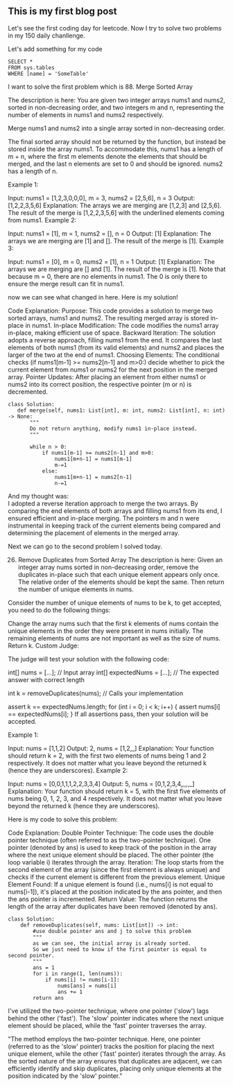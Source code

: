 ## This is my first blog post
Let's see the first coding day for leetcode. Now I try to solve two problems in my 150 daily chanllenge.

Let's add something for my code
 ```tsql
 SELECT *
 FROM sys.tables
 WHERE [name] = 'SomeTable'
 ```
I want to solve the first problem which is 88. Merge Sorted Array

The description is here: 
You are given two integer arrays nums1 and nums2, sorted in non-decreasing order, and two integers m and n, representing the number of elements in nums1 and nums2 respectively.

Merge nums1 and nums2 into a single array sorted in non-decreasing order.

The final sorted array should not be returned by the function, but instead be stored inside the array nums1. To accommodate this, nums1 has a length of m + n, where the first m elements denote the elements that should be merged, and the last n elements are set to 0 and should be ignored. nums2 has a length of n.

 

Example 1:

Input: nums1 = [1,2,3,0,0,0], m = 3, nums2 = [2,5,6], n = 3
Output: [1,2,2,3,5,6]
Explanation: The arrays we are merging are [1,2,3] and [2,5,6].
The result of the merge is [1,2,2,3,5,6] with the underlined elements coming from nums1.
Example 2:

Input: nums1 = [1], m = 1, nums2 = [], n = 0
Output: [1]
Explanation: The arrays we are merging are [1] and [].
The result of the merge is [1].
Example 3:

Input: nums1 = [0], m = 0, nums2 = [1], n = 1
Output: [1]
Explanation: The arrays we are merging are [] and [1].
The result of the merge is [1].
Note that because m = 0, there are no elements in nums1. The 0 is only there to ensure the merge result can fit in nums1.

now we can see what changed in here. Here is my solution!

Code Explanation:
Purpose: This code provides a solution to merge two sorted arrays, nums1 and nums2. The resulting merged array is stored in-place in nums1.
In-place Modification: The code modifies the nums1 array in-place, making efficient use of space.
Backward Iteration: The solution adopts a reverse approach, filling nums1 from the end. It compares the last elements of both nums1 (from its valid elements) and nums2 and places the larger of the two at the end of nums1.
Choosing Elements: The conditional checks (if nums1[m-1] >= nums2[n-1] and m>0:) decide whether to pick the current element from nums1 or nums2 for the next position in the merged array.
Pointer Updates: After placing an element from either nums1 or nums2 into its correct position, the respective pointer (m or n) is decremented.

 ```python3
class Solution:
    def merge(self, nums1: List[int], m: int, nums2: List[int], n: int) -> None:
        """
        Do not return anything, modify nums1 in-place instead.
        """

        while n > 0:
            if nums1[m-1] >= nums2[n-1] and m>0:
                nums1[m+n-1] = nums1[m-1]
                m-=1
            else:
                nums1[m+n-1] = nums2[n-1]
                n-=1
 ```

And my thought was:   
I adopted a reverse iteration approach to merge the two arrays. By comparing the end elements of both arrays and filling nums1 from its end, I ensured efficient and in-place merging. The pointers m and n were instrumental in keeping track of the current elements being compared and determining the placement of elements in the merged array.


Next we can go to the second problem I solved today. 

26. Remove Duplicates from Sorted Array
The description is here:
Given an integer array nums sorted in non-decreasing order, remove the duplicates in-place such that each unique element appears only once. The relative order of the elements should be kept the same. Then return the number of unique elements in nums.

Consider the number of unique elements of nums to be k, to get accepted, you need to do the following things:

Change the array nums such that the first k elements of nums contain the unique elements in the order they were present in nums initially. The remaining elements of nums are not important as well as the size of nums.
Return k.
Custom Judge:

The judge will test your solution with the following code:

int[] nums = [...]; // Input array
int[] expectedNums = [...]; // The expected answer with correct length

int k = removeDuplicates(nums); // Calls your implementation

assert k == expectedNums.length;
for (int i = 0; i < k; i++) {
    assert nums[i] == expectedNums[i];
}
If all assertions pass, then your solution will be accepted.

 

Example 1:

Input: nums = [1,1,2]
Output: 2, nums = [1,2,_]
Explanation: Your function should return k = 2, with the first two elements of nums being 1 and 2 respectively.
It does not matter what you leave beyond the returned k (hence they are underscores).
Example 2:

Input: nums = [0,0,1,1,1,2,2,3,3,4]
Output: 5, nums = [0,1,2,3,4,_,_,_,_,_]
Explanation: Your function should return k = 5, with the first five elements of nums being 0, 1, 2, 3, and 4 respectively.
It does not matter what you leave beyond the returned k (hence they are underscores).

Here is my code to solve this problem:

Code Explanation:
Double Pointer Technique: The code uses the double pointer technique (often referred to as the two-pointer technique). One pointer (denoted by ans) is used to keep track of the position in the array where the next unique element should be placed. The other pointer (the loop variable i) iterates through the array.
Iteration: The loop starts from the second element of the array (since the first element is always unique) and checks if the current element is different from the previous element.
Unique Element Found: If a unique element is found (i.e., nums[i] is not equal to nums[i-1]), it's placed at the position indicated by the ans pointer, and then the ans pointer is incremented.
Return Value: The function returns the length of the array after duplicates have been removed (denoted by ans).

```
class Solution:
    def removeDuplicates(self, nums: List[int]) -> int:
        #use double pointer ans and j to solve this problem
        """
        as we can see, the initial array is already sorted.
        So we just need to know if the first pointer is equal to second pointer.
        """
        ans = 1
        for i in range(1, len(nums)):
            if nums[i] != nums[i-1]:
                nums[ans] = nums[i]
                ans += 1
        return ans

```

I've utilized the two-pointer technique, where one pointer ('slow') lags behind the other ('fast'). The 'slow' pointer indicates where the next unique element should be placed, while the 'fast' pointer traverses the array.


"The method employs the two-pointer technique. Here, one pointer (referred to as the 'slow' pointer) tracks the position for placing the next unique element, while the other ('fast' pointer) iterates through the array. As the sorted nature of the array ensures that duplicates are adjacent, we can efficiently identify and skip duplicates, placing only unique elements at the position indicated by the 'slow' pointer."

